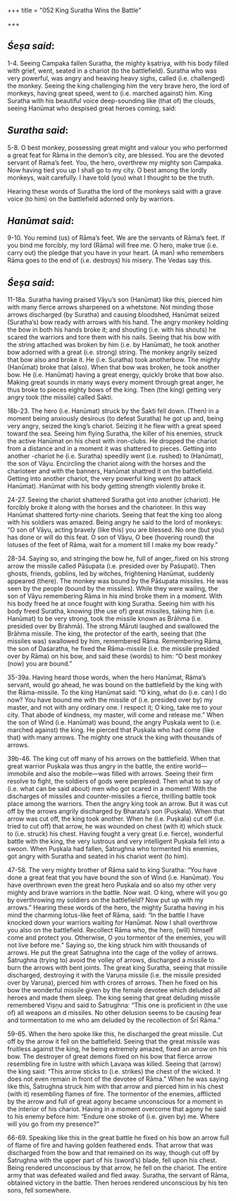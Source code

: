 +++
title = "052 King Suratha Wins the Battle"

+++
 

## *Śeṣa said*:

1-4. Seeing Campaka fallen Suratha, the mighty kṣatriya, with his body filled with grief, went, seated in a chariot (to the battlefield). Suratha who was very powerful, was angry and heaving heavy sighs, called (i.e. challenged) the monkey. Seeing the king challenging him the very brave hero, the lord of monkeys, having great speed, went to (i.e. marched against) him. King Suratha with his beautiful voice deep-sounding like (that of) the clouds, seeing Hanūmat who despised great heroes coming, said:

## *Suratha said*:

5-8. O best monkey, possessing great might and valour you who performed a great feat for Rāma in the demon’s city, are blessed. You are the devoted servant of Rama’s feet. You, the hero, overthrew my mighty son Campaka. Now having tied you up I shall go to my city. O best among the lordly monkeys, wait carefully. I have told (you) what I thought to be the truth.

Hearing these words of Suratha the lord of the monkeys said with a grave voice (to him) on the battlefield adorned only by warriors.

## *Hanūmat said*:

9-10. You remind (us) of Rāma’s feet. We are the servants of Rāma’s feet. If you bind me forcibly, my lord (Rāma) will free me. O hero, make true (i.e. carry out) the pledge that you have in your heart. (A man) who remembers Rāma goes to the end of (i.e. destroys) his misery. The Vedas say this.

## *Śeṣa said*:

11-18a. Suratha having praised Vāyu’s son (Hanūmat) like this, pierced him with many fierce arrows sharpened on a whetstone. Not minding those arrows discharged (by Suratha) and causing bloodshed, Hanūmat seized (Suratha’s) bow ready with arrows with his hand. The angry monkey holding the bow in both his hands broke it; and shouting (i.e. with his shouts) he scared the warriors and tore them with his nails. Seeing that his bow with the string attached was broken by him (i.e. by Hanūmat), he took another bow adorned with a great (i.e. strong) string. The monkey angrily seized that bow also and broke it. He (i.e. Suratha) took anotherbow. The mighty (Hanūmat) broke that (also). When that bow was broken, he took another bow. He (i.e. Hanūmat) having a great energy, quickly broke that bow also. Making great sounds in many ways every moment through great anger, he thus broke to pieces eighty bows of the king. Then (the king) getting very angry took (the missile) called Śakti.

18b-23. The hero (i.e. Hanūmat) struck by the Śakti fell down. (Then) in a moment being anxiously desirous (to defeat Suratha) he got up and, being very angry, seized the king’s chariot. Seizing it he flew with a great speed toward the sea. Seeing him flying Suratha, the killer of his enemies, struck the active Hanūmat on his chest with iron-clubs. He dropped the chariot from a distance and in a moment it was shattered to pieces. Getting into another -chariot he (i.e. Suratha) speedily went (i.e. rushed) to (Hanūmat), the son of Vāyu. Encircling the chariot along with the horses and the charioteer and with the banners, Hanūmat shattred it on the battlefield. Getting into another chariot, the very powerful king went (to attack Hanūmat). Hanūmat with his body getting strength violently broke it.

24-27. Seeing the chariot shattered Suratha got into another (chariot). He forcibly broke it along with the horses and the charioteer. In this way Hanūmat shattered forty-nine chariots. Seeing that feat the king too along with his soldiers was amazed. Being angry he said to the lord of monkeys: “O son of Vāyu, acting bravely (like this) you are blessed. No one (but you) has done or will do this feat. O son of Vāyu, O bee (hovering round) the lotuses of the feet of Rāma, wait for a moment till I make my bow ready.”

28-34. Saying so, and stringing the bow he, full of anger,.fixed on his strong arrow the missile called Pāśupata (i.e. presided over by Paśupati). Then ghosts, friends, goblins, led by witches, frightening Hanūmat, suddenly appeared (there). The monkey was bound by the Pāśupata missiles. He was seen by the people (bound by the missiles). While they were wailing, the son of Vāyu remembering Rāma in his mind broke them in a moment. With his body freed he at once fought with king Suratha. Seeing him with his body freed Suratha, knowing (the use of) great missiles, taking him (i.e. Hanūmat) to be very strong, took the missile known as Brāhma (i.e. presided over by Brahmā). The strong Māruti laughed and swallowed the Brāhma missile. The king, the protector of the earth, seeing that (the missiles was) swallowed by him, remembered Rāma. Remembering Rāma, the son of Daśaratha, he fixed the Rāma-missile (i.e. the missile presided over by Rāma) on his bow, and said these (words) to him: “O best monkey (now) you are bound.”

35-39a. Having heard those words, when the hero Hanūmat, Rāma’s servant, would go ahead, he was bound on the battlefield by the king with the Rāma-missile. To the king Hanūmat said: “O king, what do (i.e. can) I do now? You have bound me with the missile of (i.e. presided over by) my master, and not with any ordinary one. I respect it; O king, take me to your city. That abode of kindness, my master, will come and release me.” When the son of Wind (i.e. Hanūmat) was bound, the angry Puṣkala went to (i.e. marched against) the king. He pierced that Puṣkala who had come (like that) with many arrows. The mighty one struck the king with thousands of arrows.

39b-46. The king cut off many of his arrows on the battlefield. When that great warrior Puṣkala was thus angry in the battle, the entire world—immobile and also the mobile—was filled with arrows. Seeing their firm resolve to fight, the soldiers of gods were perplexed. Then what to say of (i.e. what can be said about) men who got scared in a moment! With the discharges of missiles and counter-missiles a fierce, thrilling battle took place among the warriors. Then the angry king took an arrow. But it was cut off by the arrows angrily discharged by Bharata’s son (Puṣkala). When that arrow was cut off, the king took another. When he (i.e. Puṣkala) cut off (i.e. tried to cut off) that arrow, he was wounded on chest (with it) which stuck to (i.e. struck) his chest. Having fought a very great (i.e. fierce), wonderful battle with the king, the very lustrous and very intelligent Puṣkala fell into a swoon. When Puṣkala had fallen, Śatrughna who tormented his enemies, got angry with Suratha and seated in his chariot went (to him).

47-58. The very mighty brother of Rāma said to king Suratha: “You have done a great feat that you have bound the son of Wind (i.e. Hanūmat). You have overthrown even the great hero Puṣkala and so also my other very mighty and brave warriors in the battle. Now wait. O king, where will you go by overthrowing my soldiers on the battlefield? Now put up with my arrows.” Hearing these words of the hero, the mighty Suratha having in his mind the charming lotus-like feet of Rāma, said: “In the battle I have knocked down your warriors waiting for Hanūmat. Now I shall overthrow you also on the battlefield. Recollect Rāma who, the hero, (will) himself come and protect you. Otherwise, O you tormentor of the enemies, you will not live before me.” Saying so, the king struck him with thousands of arrows. He put the great Śatrughna into the cage of the volley of arrows. Śatrughna (trying to) avoid the volley of arrows, discharged a missile to burn the arrows with bent joints. The great king Suratha, seeing that missile discharged, destroying it with the Varuṇa missile (i.e. the missile presided over by Varuṇa), pierced him with crores of arrows. Then he fixed on his bow the wonderful missile given by the female devotee which deluded all heroes and made them sleep. The king seeing that great deluding missile remembered Viṣṇu and said to Śatrughna: “This one is proficient in (the use of) all weapons an d missiles. No other delusion seems to be causing fear and tormentation to me who am deluded by the recollection of Śrī Rāma.”

59-65. When the hero spoke like this, he discharged the great missile. Cut off by the arrow it fell on the battlefield. Seeing that the great missile was fruitless against the king, he being extremely amazed, fixed an arrow on his bow. The destroyer of great demons fixed on his bow that fierce arrow resembling fire in lustre with which Lavaṇa was killed. Seeing that (arrow) the king said: “This arrow sticks to (i.e. strikes) the chest of the wicked. It does not even remain in front of the devotee of Rāma.” When he was saying like this, Śatrughna struck him with that arrow and pierced him in his chest (with it) resembling flames of fire. The tormentor of the enemies, afflicted by the arrow and full of great agony became unconscious for a moment in the interior of his chariot. Having in a moment overcome that agony he said to his enemy before him: “Endure one stroke of (i.e. given by) me. Where will you go from my presence?”

66-69. Speaking like this in the great battle he fixed on his bow an arrow full of flame of fire and having golden feathered ends. That arrow that was discharged from the bow and that remained on its way, though cut off by Śatrughna with the upper part of his (sword’s) blade, fell upon his chest. Being rendered unconscious by that arrow, he fell on the chariot. The entire army that was defeated wailed and fled away. Suratha, the servant of Rāma, obtained victory in the battle. Then heroes rendered unconscious by his ten sons, fell somewhere.


